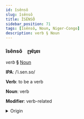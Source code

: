 ```yaml
---
id: îsênsô
slug: îsênsô
title: ÎSÊNSÔ
sidebar_position: 71
tags: [îsênsô, Noun, Niger-Congo]
description: verb § Noun
---
```


### îsênsô&emsp;<span kind="abugida">ɽɟɐ̃ʇɐı</span>

*verb* **§** [Noun](../../tags/Noun)

**IPA**: /ˈi.sen.so/

**Verb**: to be a verb

**Noun**: verb

**Modifier**: verb-related

<details>
    <summary>Origin</summary>
    Zulu isénzo /iséːnzo/<br/>
    <em>Niger-Congo Language Family</em>
</details>